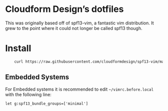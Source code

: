 # Cloudform Design’s dotfiles

This was originally based off of spf13-vim, a fantastic vim distribution. It
grew to the point where it could not longer be called spf13 though.

# Install
```bash
    curl https://raw.githubusercontent.com/cloudformdesign/spf13-vim/master/install/install.sh -L > install.sh && sh install.sh
```

## Embedded Systems
For Embedded systems it is recommended to edit `~/vimrc.before.local` with the following line:
```
let g:spf13_bundle_groups=['minimal']
```
